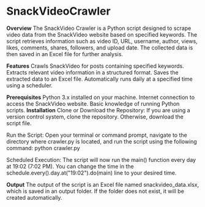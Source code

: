 # **SnackVideoCrawler**
**Overview**
The SnackVideo Crawler is a Python script designed to scrape video data from the SnackVideo website based on specified keywords. The script retrieves information such as video ID, URL, username, author, views, likes, comments, shares, followers, and upload date. The collected data is then saved in an Excel file for further analysis.

**Features**
Crawls SnackVideo for posts containing specified keywords.
Extracts relevant video information in a structured format.
Saves the extracted data to an Excel file.
Automatically runs daily at a specified time using a scheduler.

**Prerequisites**
Python 3.x installed on your machine.
Internet connection to access the SnackVideo website.
Basic knowledge of running Python scripts.
**Installation**
Clone or Download the Repository: If you are using a version control system, clone the repository. Otherwise, download the script file.



Run the Script: Open your terminal or command prompt, navigate to the directory where crawler.py is located, and run the script using the following command:
python crawler.py



Scheduled Execution: The script will now run the main() function every day at 19:02 (7:02 PM). You can change the time in the schedule.every().day.at("19:02").do(main) line to your desired time.


**Output**
The output of the script is an Excel file named snackvideo_data.xlsx, which is saved in an output folder. If the folder does not exist, it will be created automatically.
